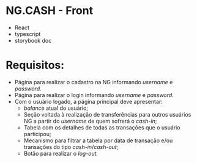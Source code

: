 # NG.CASH - Front

* React
* typescript
* storybook doc

# Requisitos:

- Página para realizar o cadastro na NG informando *username* e *password.*
- Página para realizar o login informando *username* e *password.*
- Com o usuário logado, a página principal deve apresentar:
    - *balance* atual do usuário;
    - Seção voltada à realização de transferências para outros usuários NG a partir do *username* de quem sofrerá o *cash-in*;
    - Tabela com os detalhes de todas as transações que o usuário participou;
    - Mecanismo para filtrar a tabela por data de transação e/ou transações do tipo *cash-in*/*cash-out*;
    - Botão para realizar o *log-out.*